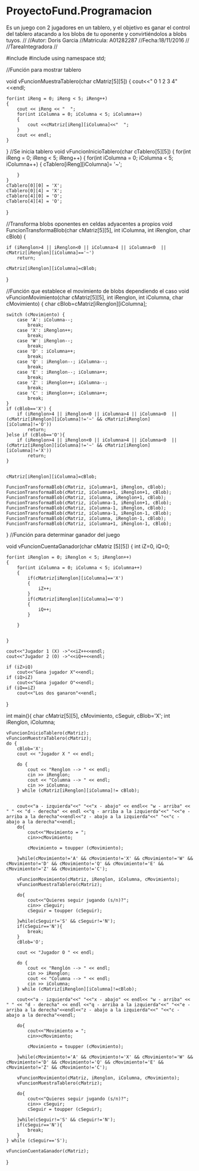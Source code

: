 # ProyectoFund.Programacion
Es un juego con 2 jugadores en un tablero, y el objetivo es ganar el control del tablero atacando a los blobs de tu oponente y convirtiéndolos a blobs tuyos.
//
//Autor: Doris Garcia
//Matricula: A01282287
//Fecha:18/11/2016
//
//TareaIntegradora
//

#include <iostream>
#include <cctype>
using namespace std;

//Función para mostrar tablero

void vFuncionMuestraTablero(char cMatriz[5][5])
{
    cout<<"   0  1  2  3  4"<<endl;

    for(int iReng = 0; iReng < 5; iReng++)
    {
        cout << iReng << "  ";
        for(int iColumna = 0; iColumna < 5; iColumna++)
        {
            cout <<cMatriz[iReng][iColumna]<<"  ";
        }
        cout << endl;
    }
}
//Se inicia tablero
void vFuncionInicioTablero(char cTablero[5][5])
{
    for(int iReng = 0; iReng < 5; iReng++)
    {
        for(int iColumna = 0; iColumna < 5; iColumna++)
        {
            cTablero[iReng][iColumna]= '~';

        }
    }
    cTablero[0][0] = 'X';
    cTablero[0][4] = 'X';
    cTablero[4][0] = 'O';
    cTablero[4][4] = 'O';
}

//Transforma blobs oponentes en celdas adyacentes a propios
void FuncionTransformaBlob(char cMatriz[5][5], int iColumna, int iRenglon, char cBlob) {

    if (iRenglon>4 || iRenglon<0 || iColumna>4 || iColumna<0  || cMatriz[iRenglon][iColumna]=='~')
        return;

    cMatriz[iRenglon][iColumna]=cBlob;

}

//Función que establece el movimiento de blobs dependiendo el caso
void vFuncionMovimiento(char cMatriz[5][5], int iRenglon, int iColumna, char cMovimiento)
{
    char cBlob=cMatriz[iRenglon][iColumna];


    switch (cMovimiento) {
        case 'A': iColumna--;
            break;
        case 'X': iRenglon++;
            break;
        case 'W': iRenglon--;
            break;
        case 'D' : iColumna++;
            break;
        case 'Q' : iRenglon--; iColumna--;
            break;
        case 'E' : iRenglon--; iColumna++;
            break;
        case 'Z' : iRenglon++; iColumna--;
            break;
        case 'C' : iRenglon++; iColumna++;
            break;
    }
    if (cBlob=='X') {
        if (iRenglon>4 || iRenglon<0 || iColumna>4 || iColumna<0  || (cMatriz[iRenglon][iColumna]!='~' && cMatriz[iRenglon][iColumna]!='O'))
            return;
    }else if (cBlob=='O'){
        if (iRenglon>4 || iRenglon<0 || iColumna>4 || iColumna<0  || (cMatriz[iRenglon][iColumna]!='~' && cMatriz[iRenglon][iColumna]!='X'))
            return;
    }


    cMatriz[iRenglon][iColumna]=cBlob;

    FuncionTransformaBlob(cMatriz, iColumna+1, iRenglon, cBlob);
    FuncionTransformaBlob(cMatriz, iColumna+1, iRenglon+1, cBlob);
    FuncionTransformaBlob(cMatriz, iColumna, iRenglon+1, cBlob);
    FuncionTransformaBlob(cMatriz, iColumna-1, iRenglon+1, cBlob);
    FuncionTransformaBlob(cMatriz, iColumna-1, iRenglon, cBlob);
    FuncionTransformaBlob(cMatriz, iColumna-1, iRenglon-1, cBlob);
    FuncionTransformaBlob(cMatriz, iColumna, iRenglon-1, cBlob);
    FuncionTransformaBlob(cMatriz, iColumna+1, iRenglon-1, cBlob);
}
//Función para determinar ganador del juego

void vFuncionCuentaGanador(char cMatriz [5][5])
{
    int iZ=0, iQ=0;

    for(int iRenglon = 0; iRenglon < 5; iRenglon++)
    {
        for(int iColumna = 0; iColumna < 5; iColumna++)
        {
            if(cMatriz[iRenglon][iColumna]=='X')
            {
                iZ++;
            }
            if(cMatriz[iRenglon][iColumna]=='O')
            {
                iQ++;
            }

        }


    }

    cout<<"Jugador 1 (X) ->"<<iZ++<<endl;
    cout<<"Jugador 2 (O) ->"<<iQ++<<endl;

    if (iZ>iQ)
        cout<<"Gana jugador X"<<endl;
    if (iQ>iZ)
        cout<<"Gana jugador O"<<endl;
    if (iQ==iZ)
        cout<<"Los dos ganaron"<<endl;

}

int main(){
    char cMatriz[5][5], cMovimiento, cSeguir, cBlob='X';
    int iRenglon, iColumna;

    vFuncionInicioTablero(cMatriz);
    vFuncionMuestraTablero(cMatriz);
    do {
        cBlob='X';
        cout << "Jugador X " << endl;

        do {
            cout << "Renglon --> " << endl;
            cin >> iRenglon;
            cout << "Columna --> " << endl;
            cin >> iColumna;
        } while (cMatriz[iRenglon][iColumna]!= cBlob);


        cout<<"a - izquierda"<<" "<<"x - abajo" << endl<< "w - arriba" << " " << "d - derecha" << endl <<"q - arriba a la izquierda"<<" "<<"e - arriba a la derecha"<<endl<<"z - abajo a la izquierda"<<" "<<"c - abajo a la derecha"<<endl;
        do{
            cout<<"Movimiento = ";
            cin>>cMovimiento;

            cMovimiento = toupper (cMovimiento);

        }while(cMovimiento!='A' && cMovimiento!='X' && cMovimiento!='W' && cMovimiento!='D' && cMovimiento!='Q' && cMovimiento!='E' && cMovimiento!='Z' && cMovimiento!='C');

        vFuncionMovimiento(cMatriz, iRenglon, iColumna, cMovimiento);
        vFuncionMuestraTablero(cMatriz);

        do{
            cout<<"Quieres seguir jugando (s/n)?";
            cin>> cSeguir;
            cSeguir = toupper (cSeguir);

        }while(cSeguir!='S' && cSeguir!='N');
        if(cSeguir=='N'){
            break;
        }
        cBlob='O';

        cout << "Jugador O " << endl;

        do {
            cout << "Renglón --> " << endl;
            cin >> iRenglon;
            cout << "Columna --> " << endl;
            cin >> iColumna;
        } while (cMatriz[iRenglon][iColumna]!=cBlob);

        cout<<"a - izquierda"<<" "<<"x - abajo" << endl<< "w - arriba" << " " << "d - derecha" << endl <<"q - arriba a la izquierda"<<" "<<"e - arriba a la derecha"<<endl<<"z - abajo a la izquierda"<<" "<<"c - abajo a la derecha"<<endl;

        do{
            cout<<"Movimiento = ";
            cin>>cMovimiento;

            cMovimiento = toupper (cMovimiento);

        }while(cMovimiento!='A' && cMovimiento!='X' && cMovimiento!='W' && cMovimiento!='D' && cMovimiento!='Q' && cMovimiento!='E' && cMovimiento!='Z' && cMovimiento!='C');

        vFuncionMovimiento(cMatriz, iRenglon, iColumna, cMovimiento);
        vFuncionMuestraTablero(cMatriz);

        do{
            cout<<"Quieres seguir jugando (s/n)?";
            cin>> cSeguir;
            cSeguir = toupper (cSeguir);

        }while(cSeguir!='S' && cSeguir!='N');
        if(cSeguir=='N'){
            break;
        }
    } while (cSeguir=='S');

    vFuncionCuentaGanador(cMatriz);
}
